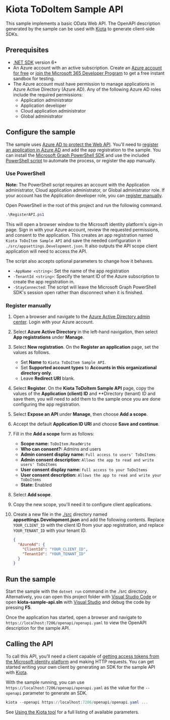 # Kiota ToDoItem Sample API

This sample implements a basic OData Web API. The OpenAPI description generated by the sample can be used with [Kiota](https://github.com/microsoft/kiota) to generate client-side SDKs.

## Prerequisites

- [.NET SDK](https://dotnet.microsoft.com/download) version 6+
- An Azure account with an active subscription. Create an [Azure account for free](https://azure.microsoft.com/free/?WT.mc_id=A261C142F) or [join the Microsoft 365 Developer Program](https://developer.microsoft.com/office/dev-program) to get a free instant sandbox for testing.
- The Azure account must have permission to manage applications in Azure Active Directory (Azure AD). Any of the following Azure AD roles include the required permissions:
  - Application administrator
  - Application developer
  - Cloud application administrator
  - Global administrator

## Configure the sample

The sample uses [Azure AD to protect the Web API](https://docs.microsoft.com/azure/active-directory/develop/scenario-protected-web-api-overview). You'll need to [register an application in Azure AD](https://docs.microsoft.com/azure/active-directory/develop/quickstart-register-app) and add the app registration to the sample. You can install the [Microsoft Graph PowerShell SDK](https://github.com/microsoftgraph/msgraph-sdk-powershell) and use the included [PowerShell script](RegisterAPI.ps1) to automate the process, or register the app manually.

### Use PowerShell

**Note:** The PowerShell script requires an account with the Application administrator, Cloud application administrator, or Global administrator role. If your account has the Application developer role, you can [register manually](#register-manually).

Open PowerShell in the root of this project and run the following command.

```powershell
.\RegisterAPI.ps1
```

This will open a browser window to the Microsoft identity platform's sign-in page. Sign in with your Azure account, review the requested permissions, and consent to the application. This creates an app registration named `Kiota ToDoItem Sample API` and save the needed configuration in `./src/appsettings.Development.json`. It also outputs the API scope client application will need to access the API.

The script also accepts optional parameters to change how it behaves.

- `-AppName <string>`: Set the name of the app registration
- `-TenantId <string>`: Specify the tenant ID of the Azure subscription to create the app registration in.
- `-StayConnected`: The script will leave the Microsoft Graph PowerShell SDK's session open rather than disconnect when it is finished.

### Register manually

1. Open a browser and navigate to the [Azure Active Directory admin center](https://aad.portal.azure.com). Login with your Azure account.
1. Select **Azure Active Directory** in the left-hand navigation, then select **App registrations** under **Manage**.
1. Select **New registration**. On the **Register an application** page, set the values as follows.

    - Set **Name** to `Kiota ToDoItem Sample API`.
    - Set **Supported account types** to **Accounts in this organizational directory only**.
    - Leave **Redirect URI** blank.

1. Select **Register**. On the **Kiota ToDoItem Sample API** page, copy the values of the **Application (client) ID** and **Directory (tenant) ID and save them, you will need to add them to the sample once you are done configuring the app registration.

1. Select **Expose an API** under **Manage**, then choose **Add a scope**.
1. Accept the default **Application ID URI** and choose **Save and continue**.
1. Fill in the **Add a scope** form as follows:

    - **Scope name:** `ToDoItem.ReadWrite`
    - **Who can consent?:** Admins and users
    - **Admin consent display name:** `Full access to users' ToDoItems`
    - **Admin consent description:** `Allows the app to read and write users' ToDoItems`
    - **User consent display name:** `Full access to your ToDoItems`
    - **User consent description:** `Allows the app to read and write your ToDoItems`
    - **State:** Enabled

1. Select **Add scope**.
1. Copy the new scope, you'll need it to configure client applications.
1. Create a new file in the [./src](/src) directory named **appsettings.Development.json** and add the following contents. Replace `YOUR_CLIENT_ID` with the client ID from your app registration, and replace `YOUR_TENANT_ID` with your tenant ID.

    ```json
    {
      "AzureAd": {
        "ClientId": "YOUR_CLIENT_ID",
        "TenantId": "YOUR_TENANT_ID"
      }
    }
    ```

## Run the sample

Start the sample with the `dotnet run` command in the ./src directory. Alternatively, you can open this project folder with [Visual Studio Code](https://code.visualstudio.com/Download) or open **kiota-sample-api.sln** with [Visual Studio](https://visualstudio.microsoft.com/downloads/) and debug the code by pressing **F5**.

Once the application has started, open a browser and navigate to `https://localhost:7206/openapi/openapi.yaml` to view the OpenAPI description for the sample API.

## Calling the API

To call this API, you'll need a client capable of [getting access tokens from the Microsoft identity platform](https://docs.microsoft.com/azure/active-directory/develop/active-directory-v2-protocols) and making HTTP requests. You can get started writing your own client by generating an SDK for the sample API with [Kiota](https://github.com/microsoft/kiota).

With the sample running, you can use `https://localhost:7206/openapi/openapi.yaml` as the value for the `--openapi` parameter to generate an SDK.

```powershell
kiota --openapi https://localhost:7206/openapi/openapi.yaml ...
```

See [Using the Kiota tool](https://microsoft.github.io/kiota/using) for a full listing of available parameters.
